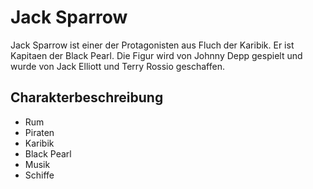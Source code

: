 # Jack Sparrow

Jack Sparrow ist einer der Protagonisten aus Fluch der Karibik. Er ist Kapitaen der Black Pearl. Die Figur wird von Johnny Depp gespielt und wurde von Jack Elliott und Terry Rossio geschaffen. 

## Charakterbeschreibung
* Rum
* Piraten
* Karibik
* Black Pearl
* Musik 
* Schiffe 